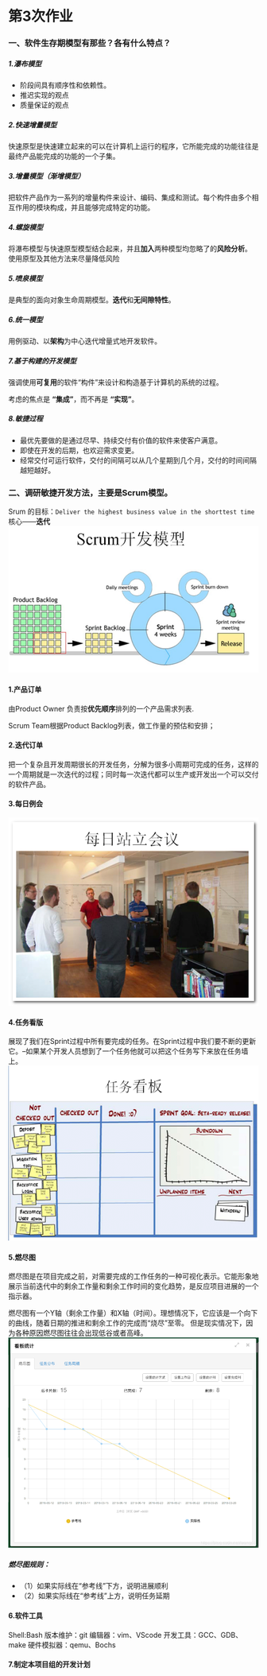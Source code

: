 # 第3次作业
### 一、软件生存期模型有那些？各有什么特点？
##### 1.瀑布模型
- 阶段间具有顺序性和依赖性。
- 推迟实现的观点
- 质量保证的观点

##### 2.快速增量模型
快速原型是快速建立起来的可以在计算机上运行的程序，它所能完成的功能往往是最终产品能完成的功能的一个子集。

##### 3.增量模型（渐增模型）
把软件产品作为一系列的增量构件来设计、编码、集成和测试。每个构件由多个相互作用的模块构成，并且能够完成特定的功能。

##### 4.螺旋模型
将瀑布模型与快速原型模型结合起来，并且**加入**两种模型均忽略了的**风险分析**。
使用原型及其他方法来尽量降低风险

##### 5.喷泉模型
是典型的面向对象生命周期模型。**迭代**和**无间隙特性**。

##### 6.统一模型
用例驱动、以**架构**为中心迭代增量式地开发软件。

##### 7.基于构建的开发模型
强调使用**可复用**的软件“构件”来设计和构造基于计算机的系统的过程。

考虑的焦点是 **“集成”**，而不再是 **“实现”**。

##### 8.敏捷过程
- 最优先要做的是通过尽早、持续交付有价值的软件来使客户满意。
- 即使在开发的后期，也欢迎需求变更。
- 经常交付可运行软件，交付的间隔可以从几个星期到几个月，交付的时间间隔越短越好。


### 二、调研敏捷开发方法，主要是Scrum模型。
Srum 的目标：```Deliver the highest business value in the shorttest time```
核心——**迭代**
![ScrumModel.jpg](ScrumModel.jpg)

#### 1.产品订单
由Product Owner 负责按**优先顺序**排列的一个产品需求列表.

Scrum Team根据Product Backlog列表，做工作量的预估和安排；

#### 2.迭代订单
把一个复杂且开发周期很长的开发任务，分解为很多小周期可完成的任务，这样的一个周期就是一次迭代的过程；同时每一次迭代都可以生产或开发出一个可以交付的软件产品。

#### 3.每日例会
![每日例会.png](每日例会.png)

#### 4.任务看版
展现了我们在Sprint过程中所有要完成的任务。在Sprint过程中我们要不断的更新它。–如果某个开发人员想到了一个任务他就可以把这个任务写下来放在任务墙上。
![任务看版.png](任务看版.png)

#### 5.燃尽图
燃尽图是在项目完成之前，对需要完成的工作任务的一种可视化表示。它能形象地展示当前迭代中的剩余工作量和剩余工作时间的变化趋势，是反应项目进展的一个指示器。

燃尽图有一个Y轴（剩余工作量）和X轴（时间）。理想情况下，它应该是一个向下的曲线，随着日期的推进和剩余工作的完成而“烧尽”至零。   但是现实情况下，因为各种原因燃尽图往往会出现低谷或者高峰。
![燃尽图.png](燃尽图.png)

##### 燃尽图规则：
- （1）如果实际线在“参考线”下方，说明进展顺利
- （2）如果实际线在“参考线”上方，说明任务延期

#### 6.软件工具
Shell:Bash
版本维护：git
编辑器：vim、VScode
开发工具：GCC、GDB、make
硬件模拟器：qemu、Bochs

#### 7.制定本项目组的开发计划
